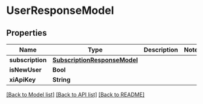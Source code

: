 # UserResponseModel

## Properties
Name | Type | Description | Notes
------------ | ------------- | ------------- | -------------
**subscription** | [**SubscriptionResponseModel**](SubscriptionResponseModel.md) |  | 
**isNewUser** | **Bool** |  | 
**xiApiKey** | **String** |  | 

[[Back to Model list]](../README.md#documentation-for-models) [[Back to API list]](../README.md#documentation-for-api-endpoints) [[Back to README]](../README.md)



